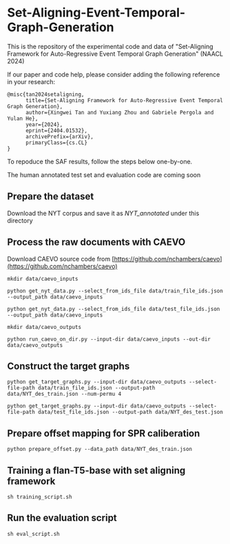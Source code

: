 # Set-Aligning-Event-Temporal-Graph-Generation
This is the repository of the experimental code and data of "Set-Aligning Framework for Auto-Regressive Event Temporal Graph Generation" (NAACL 2024)

If our paper and code help, please consider adding the following reference in your research:
```
@misc{tan2024setaligning,
      title={Set-Aligning Framework for Auto-Regressive Event Temporal Graph Generation}, 
      author={Xingwei Tan and Yuxiang Zhou and Gabriele Pergola and Yulan He},
      year={2024},
      eprint={2404.01532},
      archivePrefix={arXiv},
      primaryClass={cs.CL}
}
```

To repoduce the SAF results, follow the steps below one-by-one.

The human annotated test set and evaluation code are coming soon


## Prepare the dataset
Download the NYT corpus and save it as *NYT_annotated* under this directory

## Process the raw documents with CAEVO
Download CAEVO source code from [https://github.com/nchambers/caevo](https://github.com/nchambers/caevo)
```
mkdir data/caevo_inputs

python get_nyt_data.py --select_from_ids_file data/train_file_ids.json --output_path data/caevo_inputs

python get_nyt_data.py --select_from_ids_file data/test_file_ids.json --output_path data/caevo_inputs

mkdir data/caevo_outputs

python run_caevo_on_dir.py --input-dir data/caevo_inputs --out-dir data/caevo_outputs
```

## Construct the target graphs
```
python get_target_graphs.py --input-dir data/caevo_outputs --select-file-path data/train_file_ids.json --output-path data/NYT_des_train.json --num-permu 4

python get_target_graphs.py --input-dir data/caevo_outputs --select-file-path data/test_file_ids.json --output-path data/NYT_des_test.json
```

## Prepare offset mapping for SPR caliberation
```
python prepare_offset.py --data_path data/NYT_des_train.json
```

## Training a flan-T5-base with set aligning framework
```
sh training_script.sh
```

## Run the evaluation script
```
sh eval_script.sh
```
